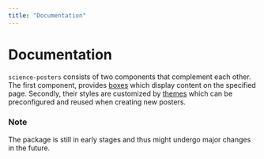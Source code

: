 ```yaml
---
title: "Documentation"
---
```


# Documentation
`science-posters` consists of two components that complement each other.
The first component, provides [boxes](boxes) which display content on the specified page.
Secondly, their styles are customized by [themes](themes) which can be preconfigured and reused when creating new posters.

### Note
The package is still in early stages and thus might undergo major changes in the future.

